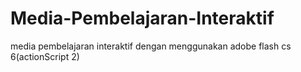 # Media-Pembelajaran-Interaktif
 media pembelajaran interaktif dengan menggunakan adobe flash cs 6(actionScript 2)
